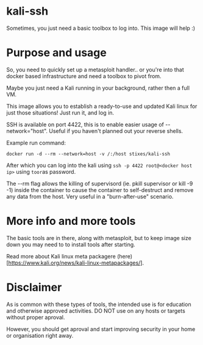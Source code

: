 # kali-ssh

Sometimes, you just need a basic toolbox to log into. This image will help :)

# Purpose and usage

So, you need to quickly set up a metasploit handler.. or you're into that docker
based infrastructure and need a toolbox to pivot from.

Maybe you just need a Kali running in your background, rather then a full VM.

This image allows you to establish a ready-to-use and updated Kali linux for
just those situations! Just run it, and log in.

SSH is available on port 4422, this is to enable easier usage of --network="host".
Useful if you haven't planned out your reverse shells.

Example run command:

    docker run -d --rm --network=host -v /:/host stixes/kali-ssh

After which you can log into the kali using `ssh -p 4422 root@<docker host ip>` 
using `toor`as password.

The --rm flag allows the killing of supervisord (ie. pkill supervisor or kill -9 -1)
inside the container to cause the container to self-destruct and remove any data
from the host. Very useful in a "burn-after-use" scenario.

# More info and more tools

The basic tools are in there, along with metasploit, but to keep image size down
you may need to to install tools after starting.

Read more about Kali linux meta packagere (here)[https://www.kali.org/news/kali-linux-metapackages/].

# Disclaimer

As is common with these types of tools, the intended use is for education 
and otherwise approved activities. DO NOT use on any hosts or targets
without proper aproval.

However, you should get aproval and start improving security in your home or
organisation right away.

